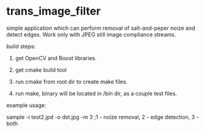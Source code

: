 # trans_image_filter

simple application which can perform removal of salt-and-peper noize and detect edges.
Work only with JPEG still image compliance streams.

build steps:

1. get OpenCV and Boost libraries.

2. get cmake build tool

3. run cmake from root dir to create make files.

4. run make, binary will be located in /bin dir, as a couple test files.

example usage:

sample -i test2.jpd -o dst.jpg -m 3    ;1 - noize removal, 2 - edge detection, 3 - both
